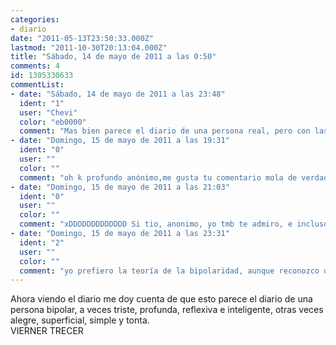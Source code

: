 ```yaml
---
categories:
- diario
date: "2011-05-13T23:50:33.000Z"
lastmod: "2011-10-30T20:13:04.000Z"
title: "Sábado, 14 de mayo de 2011 a las 0:50"
comments: 4
id: 1305330633
commentList:
- date: "Sábado, 14 de mayo de 2011 a las 23:48"
  ident: "1"
  user: "Chevi"
  color: "eb0000"
  comment: "Mas bien parece el diario de una persona real, pero con las entradas mezcladas entre los años, de manera que una se corresponde a la adolescencia, otra al inicio de la vida adulta, y otras a la infancia, todas juntas..."
- date: "Domingo, 15 de mayo de 2011 a las 19:31"
  ident: "0"
  user: ""
  color: ""
  comment: "oh k profundo anónimo,me gusta tu comentario mola de verdad"
- date: "Domingo, 15 de mayo de 2011 a las 21:03"
  ident: "0"
  user: ""
  color: ""
  comment: "xDDDDDDDDDDDDD Si tio, anonimo, yo tmb te admiro, e incluso pongo mas de una coma en mi propio comentario para que tenga mas cohesión y no tengas que imaginarlas mentalmente..."
- date: "Domingo, 15 de mayo de 2011 a las 23:31"
  ident: "2"
  user: ""
  color: ""
  comment: "yo prefiero la teoría de la bipolaridad, aunque reconozco que la teoría del anónimo no está mal..."
---
```


Ahora viendo el diario me doy cuenta de que esto parece el diario de una persona bipolar, a veces triste, profunda, reflexiva e inteligente, otras veces alegre, superficial, simple y tonta.   
VIERNER TRECER